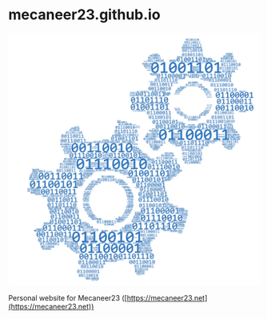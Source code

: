 # mecaneer23.github.io

[![GitHub](resources/gearsNoBackground.png)](https://mecaneer23.github.io)

Personal website for Mecaneer23 ([https://mecaneer23.net](https://mecaneer23.net))
